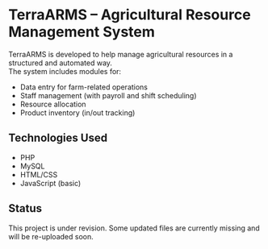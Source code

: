 # TerraARMS – Agricultural Resource Management System

TerraARMS is developed to help manage agricultural resources in a structured and automated way.  
The system includes modules for:

- Data entry for farm-related operations
- Staff management (with payroll and shift scheduling)
- Resource allocation
- Product inventory (in/out tracking)

## Technologies Used
- PHP
- MySQL
- HTML/CSS
- JavaScript (basic)

## Status
This project is under revision. Some updated files are currently missing and will be re-uploaded soon.
